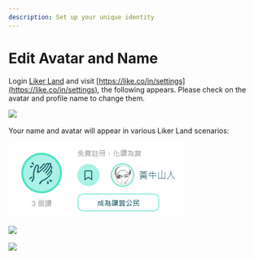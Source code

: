 ```yaml
---
description: Set up your unique identity
---
```


# Edit Avatar and Name

Login [Liker Land](https://liker.land/) and visit [https://like.co/in/settings](https://like.co/in/settings), the following appears. Please check on the avatar and profile name to change them.  


![](https://gblobscdn.gitbook.com/assets%2F-LL4mdaVjNgL6A1--PV0%2F-MDKVP-tBfwmogZNEzX9%2F-MDKVrXUT_uqkeoRnrVO%2Fedit-avator-displayname.png?alt=media&token=19230b80-bfd2-4ae3-b7dc-5077a5304169)

Your name and avatar will appear in various Liker Land scenarios:



![](../../.gitbook/assets/avatar.png)

![](https://gblobscdn.gitbook.com/assets%2F-LL4mdaVjNgL6A1--PV0%2F-MDJwVJtgYRij9lbzkTP%2F-MDJxZmmtXywRtonx1-U%2Fimg_2452.jpg?alt=media&token=0b156d94-f407-4711-83ce-948d342c7892)

![](https://gblobscdn.gitbook.com/assets%2F-LL4mdaVjNgL6A1--PV0%2F-M0wFlrQDwJgggiEM_rl%2F-M1UMYC6AP2gocep0YVW%2FIMG_2453.jpg?alt=media&token=c997d816-61a7-4bfa-a1a1-f319227fa636)


